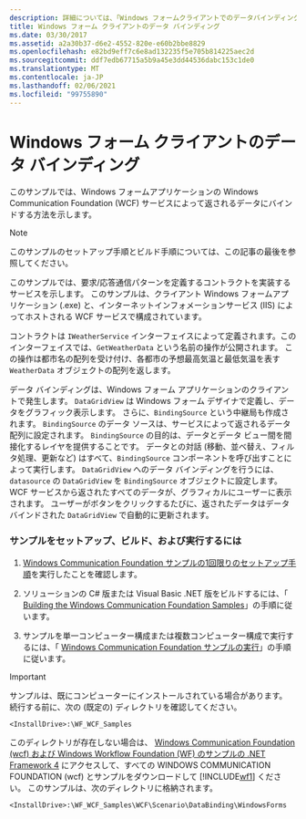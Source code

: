 ```yaml
---
description: 詳細については、「Windows フォームクライアントでのデータバインディング」を参照してください。
title: Windows フォーム クライアントのデータ バインディング
ms.date: 03/30/2017
ms.assetid: a2a30b37-d6e2-4552-820e-e60b2bbe8829
ms.openlocfilehash: e82bd9eff7c6e8ad132235f5e705b814225aec2d
ms.sourcegitcommit: ddf7edb67715a5b9a45e3dd44536dabc153c1de0
ms.translationtype: MT
ms.contentlocale: ja-JP
ms.lasthandoff: 02/06/2021
ms.locfileid: "99755890"
---
```

# <a name="data-binding-in-a-windows-forms-client"></a>Windows フォーム クライアントのデータ バインディング

このサンプルでは、Windows フォームアプリケーションの Windows Communication Foundation (WCF) サービスによって返されるデータにバインドする方法を示します。  
  
> [!NOTE]
> このサンプルのセットアップ手順とビルド手順については、この記事の最後を参照してください。  
  
 このサンプルでは、要求/応答通信パターンを定義するコントラクトを実装するサービスを示します。 このサンプルは、クライアント Windows フォームアプリケーション (.exe) と、インターネットインフォメーションサービス (IIS) によってホストされる WCF サービスで構成されています。  
  
 コントラクトは `IWeatherService` インターフェイスによって定義されます。このインターフェイスでは、`GetWeatherData` という名前の操作が公開されます。 この操作は都市名の配列を受け付け、各都市の予想最高気温と最低気温を表す `WeatherData` オブジェクトの配列を返します。  
  
 データ バインディングは、Windows フォーム アプリケーションのクライアントで発生します。 `DataGridView` は Windows フォーム デザイナで定義し、データをグラフィック表示します。 さらに、`BindingSource` という中継局も作成されます。 `BindingSource` のデータ ソースは、サービスによって返されるデータ配列に設定されます。 `BindingSource` の目的は、データとデータ ビュー間を間接化するレイヤを提供することです。 データとの対話 (移動、並べ替え、フィルタ処理、更新など) はすべて、`BindingSource` コンポーネントを呼び出すことによって実行します。 `DataGridView` へのデータ バインディングを行うには、`datasource` の `DataGridView` を `BindingSource` オブジェクトに設定します。 WCF サービスから返されたすべてのデータが、グラフィカルにユーザーに表示されます。  ユーザーがボタンをクリックするたびに、返されたデータはデータ バインドされた `DataGridView` で自動的に更新されます。  
  
### <a name="to-set-up-build-and-run-the-sample"></a>サンプルをセットアップ、ビルド、および実行するには  
  
1. [Windows Communication Foundation サンプルの1回限りのセットアップ手順](one-time-setup-procedure-for-the-wcf-samples.md)を実行したことを確認します。  
  
2. ソリューションの C# 版または Visual Basic .NET 版をビルドするには、「 [Building the Windows Communication Foundation Samples](building-the-samples.md)」の手順に従います。  
  
3. サンプルを単一コンピューター構成または複数コンピューター構成で実行するには、「 [Windows Communication Foundation サンプルの実行](running-the-samples.md)」の手順に従います。  
  
> [!IMPORTANT]
> サンプルは、既にコンピューターにインストールされている場合があります。 続行する前に、次の (既定の) ディレクトリを確認してください。  
>
> `<InstallDrive>:\WF_WCF_Samples`  
>
> このディレクトリが存在しない場合は、 [Windows Communication Foundation (wcf) および Windows Workflow Foundation (WF) のサンプルの .NET Framework 4](https://www.microsoft.com/download/details.aspx?id=21459) にアクセスして、すべての WINDOWS COMMUNICATION FOUNDATION (wcf) とサンプルをダウンロードして [!INCLUDE[wf1](../../../../includes/wf1-md.md)] ください。 このサンプルは、次のディレクトリに格納されます。  
>
> `<InstallDrive>:\WF_WCF_Samples\WCF\Scenario\DataBinding\WindowsForms`  
